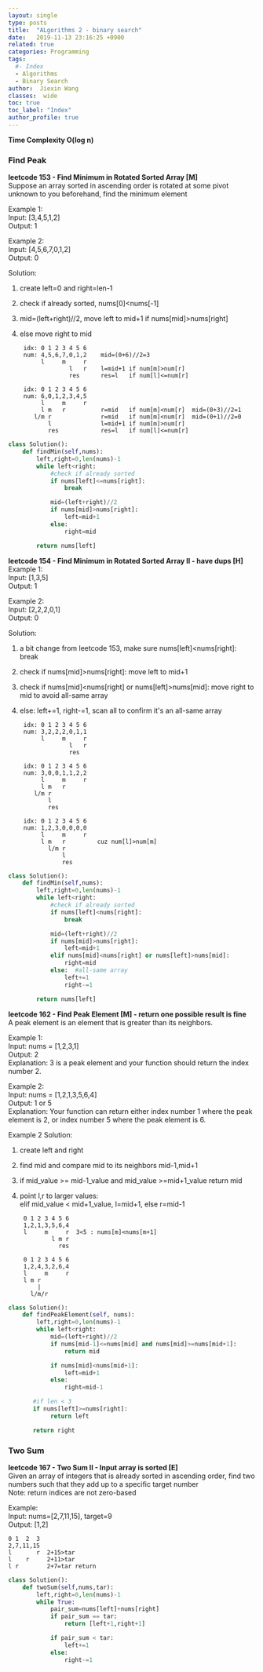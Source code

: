 ```yaml
---
layout: single
type: posts
title:  "ALgorithms 2 - binary search"
date:   2019-11-13 23:16:25 +0900
related: true
categories: Programming
tags:
  #- Index
  - Algorithms
  - Binary Search
author:  Jiexin Wang
classes:  wide
toc: true
toc_label: "Index"
author_profile: true
---
```


**Time Complexity O(log n)**

### Find Peak

**leetcode 153 - Find Minimum in Rotated Sorted Array [M]**  
Suppose an array sorted in ascending order is rotated at some pivot unknown to you beforehand, find the minimum element  

Example 1:  
Input: [3,4,5,1,2]  
Output: 1  

Example 2:  
Input: [4,5,6,7,0,1,2]  
Output: 0  

Solution:  
1. create left=0 and right=len-1  
2. check if already sorted, nums[0]<nums[-1]  
3. mid=(left+right)//2, move left to mid+1 if nums[mid]>nums[right]  
4. else move right to mid  


        idx: 0 1 2 3 4 5 6
        num: 4,5,6,7,0,1,2    mid=(0+6)//2=3
             l     m     r    
                     l   r    l=mid+1 if num[m]>num[r]
                     res      res=l   if num[l]<=num[r]

        idx: 0 1 2 3 4 5 6
        num: 6,0,1,2,3,4,5
             l     m     r    
             l m   r          r=mid   if num[m]<num[r]  mid=(0+3)//2=1
           l/m r              r=mid   if num[m]<num[r]  mid=(0+1)//2=0
               l              l=mid+1 if num[m]>num[r]
               res            res=l   if num[l]<=num[r]

```python
class Solution():
    def findMin(self,nums):
        left,right=0,len(nums)-1
        while left<right:
            #check if already sorted
            if nums[left]<=nums[right]:
                break

            mid=(left+right)//2
            if nums[mid]>nums[right]:
                left=mid+1
            else:
                right=mid

        return nums[left]
```  

**leetcode 154 - Find Minimum in Rotated Sorted Array II - have dups [H]**  
Example 1:  
Input: [1,3,5]  
Output: 1  

Example 2:  
Input: [2,2,2,0,1]  
Output: 0  

Solution:  
1. a bit change from leetcode 153, make sure nums[left]<nums[right]: break  
2. check if nums[mid]>nums[right]: move left to mid+1  
3. check if nums[mid]<nums[right] or nums[left]>nums[mid]: move right to mid to avoid all-same array  
4. else: left+=1, right-=1, scan all to confirm it's an all-same array      


        idx: 0 1 2 3 4 5 6
        num: 3,2,2,2,0,1,1
             l     m     r
                     l   r
                     res

        idx: 0 1 2 3 4 5 6
        num: 3,0,0,1,1,2,2
             l     m     r
             l m   r
           l/m r
               l
               res

        idx: 0 1 2 3 4 5 6
        num: 1,2,3,0,0,0,0
             l     m     r
             l m   r         cuz num[l]>num[m]  
               l/m r
                   l
                   res

```python
class Solution():
    def findMin(self,nums):
        left,right=0,len(nums)-1
        while left<right:
            #check if already sorted
            if nums[left]<nums[right]:
                break

            mid=(left+right)//2
            if nums[mid]>nums[right]:
                left=mid+1
            elif nums[mid]<nums[right] or nums[left]>nums[mid]:
                right=mid
            else:  #all-same array
                left+=1    
                right-=1

        return nums[left]
```  

**leetcode 162 - Find Peak Element [M] - return one possible result is fine**  
A peak element is an element that is greater than its neighbors.  

Example 1:  
Input: nums = [1,2,3,1]  
Output: 2  
Explanation: 3 is a peak element and your function should return the index number 2.  

Example 2:  
Input: nums = [1,2,1,3,5,6,4]  
Output: 1 or 5   
Explanation: Your function can return either index number 1 where the peak element is 2, or index number 5 where the peak element is 6.  

Example 2 Solution:  
1. create left and right  
2. find mid and compare mid to its neighbors mid-1,mid+1  
3. if mid_value >= mid-1_value and mid_value >=mid+1_value return mid  
4. point l,r to larger values:  
elif mid_value < mid+1_value, l=mid+1, else r=mid-1  


        0 1 2 3 4 5 6
        1,2,1,3,5,6,4
        l     m     r  3<5 : nums[m]<nums[m+1]
                l m r
                  res  

        0 1 2 3 4 5 6
        1,2,4,3,2,6,4
        l     m     r
        l m r
            |
          l/m/r


```python
class Solution():
    def findPeakElement(self, nums):
        left,right=0,len(nums)-1
        while left<right:
            mid=(left+right)//2
            if nums[mid-1]<=nums[mid] and nums[mid]>=nums[mid+1]:
                return mid

            if nums[mid]<nums[mid+1]:
                left=mid+1
            else:
                right=mid-1

       #if len < 3
       if nums[left]>=nums[right]:
            return left

       return right
```

### Two Sum

**leetcode 167 - Two Sum II - Input array is sorted [E]**  
Given an array of integers that is already sorted in ascending order, find two numbers such that they add up to a specific target number  
Note: return indices are not zero-based  

Example:  
Input: nums=[2,7,11,15], target=9  
Output: [1,2]


    0 1  2  3
    2,7,11,15
    l       r  2+15>tar
    l    r     2+11>tar
    l r        2+7=tar return


```python
class Solution():
    def twoSum(self,nums,tar):
        left,right=0,len(nums)-1
        while True:
            pair_sum=nums[left]+nums[right]
            if pair_sum == tar:
                return [left+1,right+1]

            if pair_sum < tar:
                left+=1
            else:
                right-=1
```
